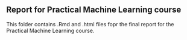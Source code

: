 ## Report for Practical Machine Learning course

This folder contains .Rmd and .html files fopr the final report for the Practical Machine Learning course.

